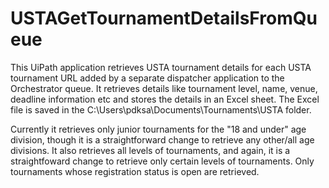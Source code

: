 # USTAGetTournamentDetailsFromQueue
This UiPath application retrieves USTA tournament details for each USTA tournament URL added by a separate
dispatcher application to the Orchestrator queue. It retrieves details like tournament level, name, venue, 
deadline information etc and stores the details in an Excel sheet.  The Excel file is saved in the 
C:\Users\pdksa\Documents\Tournaments\USTA folder.

Currently it retrieves only junior tournaments for the "18 and under" age division, though it is a straightforward 
change to retrieve any other/all age divisions.  It also retrieves all levels of tournaments, and again, it is a 
straightfoward change to retrieve only certain levels of tournaments.  Only tournaments whose registration status
is open are retrieved.
